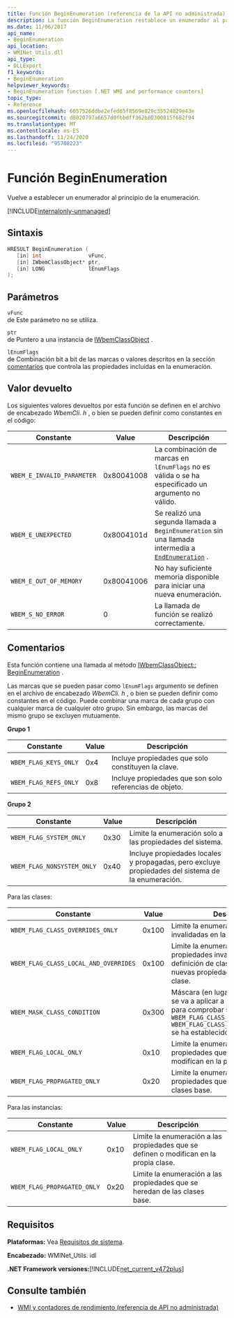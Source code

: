 ```yaml
---
title: Función BeginEnumeration (referencia de la API no administrada)
description: La función BeginEnumeration restablece un enumerador al principio de la enumeración
ms.date: 11/06/2017
api_name:
- BeginEnumeration
api_location:
- WMINet_Utils.dll
api_type:
- DLLExport
f1_keywords:
- BeginEnumeration
helpviewer_keywords:
- BeginEnumeration function [.NET WMI and performance counters]
topic_type:
- Reference
ms.openlocfilehash: 6057526ddbe2efed65f8569e829c35524829e43e
ms.sourcegitcommit: d8020797a6657d0fbbdff362b80300815f682f94
ms.translationtype: MT
ms.contentlocale: es-ES
ms.lasthandoff: 11/24/2020
ms.locfileid: "95708223"
---
```

# <a name="beginenumeration-function"></a>Función BeginEnumeration

Vuelve a establecer un enumerador al principio de la enumeración.  

[!INCLUDE[internalonly-unmanaged](../../../../includes/internalonly-unmanaged.md)]
  
## <a name="syntax"></a>Sintaxis  
  
```cpp  
HRESULT BeginEnumeration (
   [in] int               vFunc,
   [in] IWbemClassObject* ptr,
   [in] LONG              lEnumFlags
);
```  

## <a name="parameters"></a>Parámetros

`vFunc`\
de Este parámetro no se utiliza.

`ptr`\
de Puntero a una instancia de [IWbemClassObject](/windows/desktop/api/wbemcli/nn-wbemcli-iwbemclassobject) .

`lEnumFlags`\
de Combinación bit a bit de las marcas o valores descritos en la sección [comentarios](#remarks) que controla las propiedades incluidas en la enumeración.

## <a name="return-value"></a>Valor devuelto

Los siguientes valores devueltos por esta función se definen en el archivo de encabezado *WbemCli. h* , o bien se pueden definir como constantes en el código:

|Constante  |Value  |Descripción  |
|---------|---------|---------|
|`WBEM_E_INVALID_PARAMETER` | 0x80041008 | La combinación de marcas en `lEnumFlags` no es válida o se ha especificado un argumento no válido. |
|`WBEM_E_UNEXPECTED` | 0x8004101d | Se realizó una segunda llamada a `BeginEnumeration` sin una llamada intermedia a [`EndEnumeration`](endenumeration.md) . |
|`WBEM_E_OUT_OF_MEMORY` | 0x80041006 | No hay suficiente memoria disponible para iniciar una nueva enumeración. |
|`WBEM_S_NO_ERROR` | 0 | La llamada de función se realizó correctamente.  |
  
## <a name="remarks"></a>Comentarios

Esta función contiene una llamada al método [IWbemClassObject:: BeginEnumeration](/windows/desktop/api/wbemcli/nn-wbemcli-iwbemclassobject) .

Las marcas que se pueden pasar como `lEnumFlags` argumento se definen en el archivo de encabezado *WbemCli. h* , o bien se pueden definir como constantes en el código.  Puede combinar una marca de cada grupo con cualquier marca de cualquier otro grupo. Sin embargo, las marcas del mismo grupo se excluyen mutuamente.

**Grupo 1**

|Constante  |Value  |Descripción  |
|---------|---------|---------|
|`WBEM_FLAG_KEYS_ONLY` | 0x4 | Incluye propiedades que solo constituyen la clave. |
|`WBEM_FLAG_REFS_ONLY` | 0x8 | Incluye propiedades que son solo referencias de objeto. |

**Grupo 2**

Constante  |Value  |Descripción  |
|---------|---------|---------|
|`WBEM_FLAG_SYSTEM_ONLY` | 0x30 | Limite la enumeración solo a las propiedades del sistema. |
|`WBEM_FLAG_NONSYSTEM_ONLY` | 0x40 | Incluye propiedades locales y propagadas, pero excluye propiedades del sistema de la enumeración. |

Para las clases:

Constante  |Value  |Descripción  |
|---------|---------|---------|
|`WBEM_FLAG_CLASS_OVERRIDES_ONLY` | 0x100 | Limite la enumeración a propiedades invalidadas en la definición de clase. |
|`WBEM_FLAG_CLASS_LOCAL_AND_OVERRIDES` | 0x100 | Limite la enumeración a las propiedades invalidadas en la definición de clase actual y a las nuevas propiedades definidas en la clase. |
| `WBEM_MASK_CLASS_CONDITION` | 0x300 | Máscara (en lugar de una marca) que se va a aplicar a un `lEnumFlags` valor para comprobar si `WBEM_FLAG_CLASS_OVERRIDES_ONLY` `WBEM_FLAG_CLASS_LOCAL_AND_OVERRIDES` se ha establecido o. |
| `WBEM_FLAG_LOCAL_ONLY` | 0x10 | Limite la enumeración a las propiedades que se definen o modifican en la propia clase. |
| `WBEM_FLAG_PROPAGATED_ONLY` |  0x20 | Limite la enumeración a las propiedades que se heredan de las clases base. |

Para las instancias:

Constante  |Value  |Descripción  |
|---------|---------|---------|
| `WBEM_FLAG_LOCAL_ONLY` | 0x10 | Limite la enumeración a las propiedades que se definen o modifican en la propia clase. |
| `WBEM_FLAG_PROPAGATED_ONLY` |  0x20 | Limite la enumeración a las propiedades que se heredan de las clases base. |

## <a name="requirements"></a>Requisitos  

 **Plataformas:** Vea [Requisitos de sistema](../../get-started/system-requirements.md).  
  
 **Encabezado:** WMINet_Utils. idl  
  
 **.NET Framework versiones:**[!INCLUDE[net_current_v472plus](../../../../includes/net-current-v472plus.md)]  
  
## <a name="see-also"></a>Consulte también

- [WMI y contadores de rendimiento (referencia de API no administrada)](index.md)
